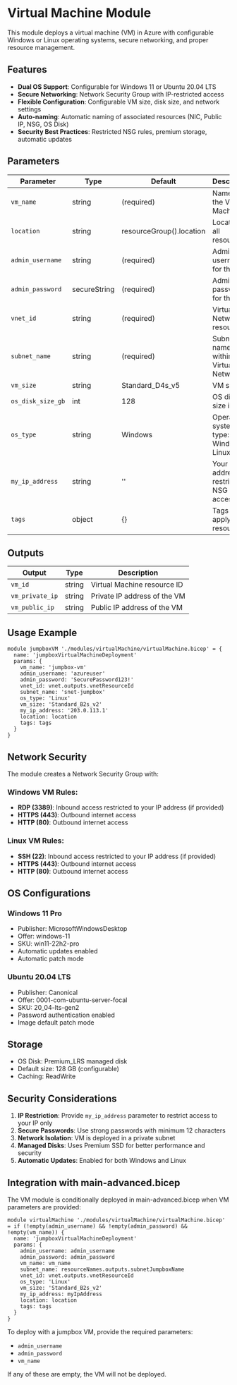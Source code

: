 # Virtual Machine Module

This module deploys a virtual machine (VM) in Azure with configurable Windows or Linux operating systems, secure networking, and proper resource management.

## Features

- **Dual OS Support**: Configurable for Windows 11 or Ubuntu 20.04 LTS
- **Secure Networking**: Network Security Group with IP-restricted access
- **Flexible Configuration**: Configurable VM size, disk size, and network settings
- **Auto-naming**: Automatic naming of associated resources (NIC, Public IP, NSG, OS Disk)
- **Security Best Practices**: Restricted NSG rules, premium storage, automatic updates

## Parameters

| Parameter | Type | Default | Description |
|-----------|------|---------|-------------|
| `vm_name` | string | (required) | Name of the Virtual Machine |
| `location` | string | resourceGroup().location | Location for all resources |
| `admin_username` | string | (required) | Admin username for the VM |
| `admin_password` | secureString | (required) | Admin password for the VM |
| `vnet_id` | string | (required) | Virtual Network resource ID |
| `subnet_name` | string | (required) | Subnet name within the Virtual Network |
| `vm_size` | string | Standard_D4s_v5 | VM size |
| `os_disk_size_gb` | int | 128 | OS disk size in GB |
| `os_type` | string | Windows | Operating system type: Windows or Linux |
| `my_ip_address` | string | '' | Your IP address for restricted NSG access |
| `tags` | object | {} | Tags to apply to resources |

## Outputs

| Output | Type | Description |
|--------|------|-------------|
| `vm_id` | string | Virtual Machine resource ID |
| `vm_private_ip` | string | Private IP address of the VM |
| `vm_public_ip` | string | Public IP address of the VM |

## Usage Example

```bicep
module jumpboxVM './modules/virtualMachine/virtualMachine.bicep' = {
  name: 'jumpboxVirtualMachineDeployment'
  params: {
    vm_name: 'jumpbox-vm'
    admin_username: 'azureuser'
    admin_password: 'SecurePassword123!'
    vnet_id: vnet.outputs.vnetResourceId
    subnet_name: 'snet-jumpbox'
    os_type: 'Linux'
    vm_size: 'Standard_B2s_v2'
    my_ip_address: '203.0.113.1'
    location: location
    tags: tags
  }
}
```

## Network Security

The module creates a Network Security Group with:

### Windows VM Rules:
- **RDP (3389)**: Inbound access restricted to your IP address (if provided)
- **HTTPS (443)**: Outbound internet access
- **HTTP (80)**: Outbound internet access

### Linux VM Rules:
- **SSH (22)**: Inbound access restricted to your IP address (if provided)
- **HTTPS (443)**: Outbound internet access
- **HTTP (80)**: Outbound internet access

## OS Configurations

### Windows 11 Pro
- Publisher: MicrosoftWindowsDesktop
- Offer: windows-11
- SKU: win11-22h2-pro
- Automatic updates enabled
- Automatic patch mode

### Ubuntu 20.04 LTS
- Publisher: Canonical
- Offer: 0001-com-ubuntu-server-focal
- SKU: 20_04-lts-gen2
- Password authentication enabled
- Image default patch mode

## Storage

- OS Disk: Premium_LRS managed disk
- Default size: 128 GB (configurable)
- Caching: ReadWrite

## Security Considerations

1. **IP Restriction**: Provide `my_ip_address` parameter to restrict access to your IP only
2. **Secure Passwords**: Use strong passwords with minimum 12 characters
3. **Network Isolation**: VM is deployed in a private subnet
4. **Managed Disks**: Uses Premium SSD for better performance and security
5. **Automatic Updates**: Enabled for both Windows and Linux

## Integration with main-advanced.bicep

The VM module is conditionally deployed in main-advanced.bicep when VM parameters are provided:

```bicep
module virtualMachine './modules/virtualMachine/virtualMachine.bicep' = if (!empty(admin_username) && !empty(admin_password) && !empty(vm_name)) {
  name: 'jumpboxVirtualMachineDeployment'
  params: {
    admin_username: admin_username 
    admin_password: admin_password 
    vm_name: vm_name
    subnet_name: resourceNames.outputs.subnetJumpboxName
    vnet_id: vnet.outputs.vnetResourceId
    os_type: 'Linux'
    vm_size: 'Standard_B2s_v2'
    my_ip_address: myIpAddress
    location: location
    tags: tags
  }
}
```

To deploy with a jumpbox VM, provide the required parameters:
- `admin_username`
- `admin_password` 
- `vm_name`

If any of these are empty, the VM will not be deployed.
